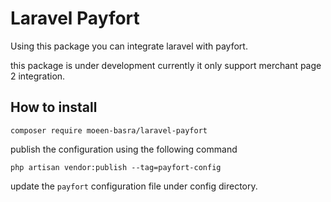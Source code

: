 # Laravel Payfort

Using this package you can integrate laravel with payfort.
 
this package is under development currently it only support merchant page 2 integration.


## How to install

```
composer require moeen-basra/laravel-payfort
```

publish the configuration using the following command

```
php artisan vendor:publish --tag=payfort-config
```

update the `payfort` configuration file under config directory.
